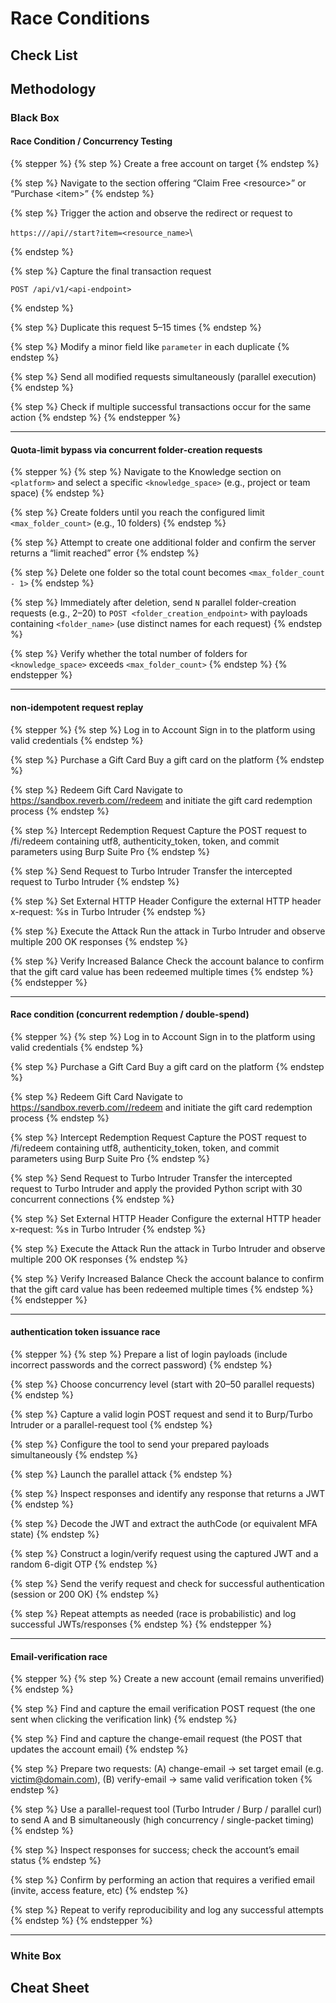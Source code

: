 # Race Conditions

## Check List

## Methodology

### Black Box

#### Race Condition / Concurrency Testing

{% stepper %}
{% step %}
Create a free account on target
{% endstep %}

{% step %}
Navigate to the section offering “Claim Free \<resource>” or “Purchase \<item>”
{% endstep %}

{% step %}
Trigger the action and observe the redirect or request to

`https:///api//start?item=<resource_name>`\

{% endstep %}

{% step %}
Capture the final transaction request

```http
POST /api/v1/<api-endpoint>
```
{% endstep %}

{% step %}
Duplicate this request 5–15 times
{% endstep %}

{% step %}
Modify a minor field like `parameter` in each duplicate
{% endstep %}

{% step %}
Send all modified requests simultaneously (parallel execution)
{% endstep %}

{% step %}
Check if multiple successful transactions occur for the same action
{% endstep %}
{% endstepper %}

***

#### Quota‑limit bypass via concurrent folder‑creation requests

{% stepper %}
{% step %}
Navigate to the Knowledge section on `<platform>` and select a specific `<knowledge_space>` (e.g., project or team space)
{% endstep %}

{% step %}
Create folders until you reach the configured limit `<max_folder_count>` (e.g., 10 folders)
{% endstep %}

{% step %}
Attempt to create one additional folder and confirm the server returns a “limit reached” error
{% endstep %}

{% step %}
Delete one folder so the total count becomes `<max_folder_count - 1>`
{% endstep %}

{% step %}
Immediately after deletion, send `N` parallel folder-creation requests (e.g., 2–20) to `POST <folder_creation_endpoint>` with payloads containing `<folder_name>` (use distinct names for each request)
{% endstep %}

{% step %}
Verify whether the total number of folders for `<knowledge_space>` exceeds `<max_folder_count>`
{% endstep %}
{% endstepper %}

***

#### non‑idempotent request replay

{% stepper %}
{% step %}
Log in to Account Sign in to the platform using valid credentials
{% endstep %}

{% step %}
Purchase a Gift Card Buy a gift card on the platform
{% endstep %}

{% step %}
Redeem Gift Card Navigate to https://sandbox.reverb.com//redeem and initiate the gift card redemption process
{% endstep %}

{% step %}
Intercept Redemption Request Capture the POST request to /fi/redeem containing utf8, authenticity\_token, token, and commit parameters using Burp Suite Pro
{% endstep %}

{% step %}
Send Request to Turbo Intruder Transfer the intercepted request to Turbo Intruder
{% endstep %}

{% step %}
Set External HTTP Header Configure the external HTTP header x-request: %s in Turbo Intruder
{% endstep %}

{% step %}
Execute the Attack Run the attack in Turbo Intruder and observe multiple 200 OK responses
{% endstep %}

{% step %}
Verify Increased Balance Check the account balance to confirm that the gift card value has been redeemed multiple times
{% endstep %}
{% endstepper %}

***

#### Race condition (concurrent redemption / double-spend)

{% stepper %}
{% step %}
Log in to Account Sign in to the platform using valid credentials
{% endstep %}

{% step %}
Purchase a Gift Card Buy a gift card on the platform
{% endstep %}

{% step %}
Redeem Gift Card Navigate to https://sandbox.reverb.com//redeem and initiate the gift card redemption process
{% endstep %}

{% step %}
Intercept Redemption Request Capture the POST request to /fi/redeem containing utf8, authenticity\_token, token, and commit parameters using Burp Suite Pro
{% endstep %}

{% step %}
Send Request to Turbo Intruder Transfer the intercepted request to Turbo Intruder and apply the provided Python script with 30 concurrent connections
{% endstep %}

{% step %}
Set External HTTP Header Configure the external HTTP header x-request: %s in Turbo Intruder
{% endstep %}

{% step %}
Execute the Attack Run the attack in Turbo Intruder and observe multiple 200 OK responses
{% endstep %}

{% step %}
Verify Increased Balance Check the account balance to confirm that the gift card value has been redeemed multiple times
{% endstep %}
{% endstepper %}

***

#### authentication token issuance race

{% stepper %}
{% step %}
Prepare a list of login payloads (include incorrect passwords and the correct password)
{% endstep %}

{% step %}
Choose concurrency level (start with 20–50 parallel requests)
{% endstep %}

{% step %}
Capture a valid login POST request and send it to Burp/Turbo Intruder or a parallel-request tool
{% endstep %}

{% step %}
Configure the tool to send your prepared payloads simultaneously
{% endstep %}

{% step %}
Launch the parallel attack
{% endstep %}

{% step %}
Inspect responses and identify any response that returns a JWT
{% endstep %}

{% step %}
Decode the JWT and extract the authCode (or equivalent MFA state)
{% endstep %}

{% step %}
Construct a login/verify request using the captured JWT and a random 6-digit OTP
{% endstep %}

{% step %}
Send the verify request and check for successful authentication (session or 200 OK)
{% endstep %}

{% step %}
Repeat attempts as needed (race is probabilistic) and log successful JWTs/responses
{% endstep %}
{% endstepper %}

***

#### Email‑verification race

{% stepper %}
{% step %}
Create a new account (email remains unverified)
{% endstep %}

{% step %}
Find and capture the email verification POST request (the one sent when clicking the verification link)
{% endstep %}

{% step %}
Find and capture the change-email request (the POST that updates the account email)
{% endstep %}

{% step %}
Prepare two requests: (A) change-email → set target email (e.g. [victim@domain.com](mailto:victim@domain.com)), (B) verify-email → same valid verification token
{% endstep %}

{% step %}
Use a parallel-request tool (Turbo Intruder / Burp / parallel curl) to send A and B simultaneously (high concurrency / single-packet timing)
{% endstep %}

{% step %}
Inspect responses for success; check the account’s email status
{% endstep %}

{% step %}
Confirm by performing an action that requires a verified email (invite, access feature, etc)
{% endstep %}

{% step %}
Repeat to verify reproducibility and log any successful attempts
{% endstep %}
{% endstepper %}

***

### White Box

## Cheat Sheet
